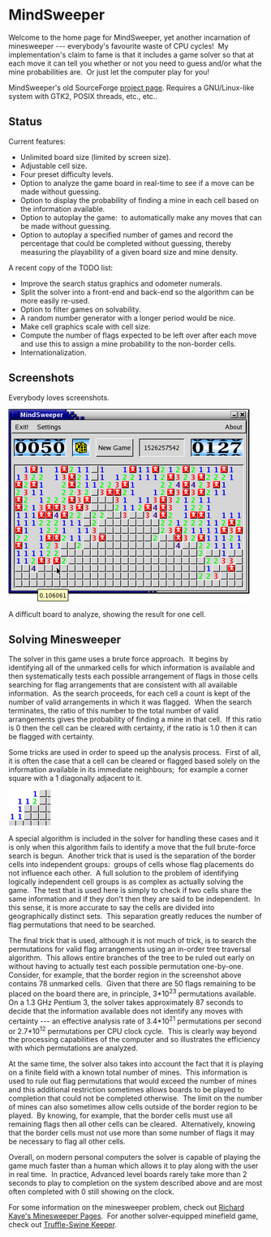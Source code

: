 # MindSweeper

Welcome to the home page for MindSweeper, yet another incarnation of
minesweeper --- everybody's favourite waste of CPU cycles!  My
implementation's claim to fame is that it includes a game solver so that
at each move it can tell you whether or not you need to guess and/or
what the mine probabilities are.  Or just let the computer play for you!

MindSweeper's old SourceForge [project
page](http://sourceforge.net/projects/mindsweeper).  Requires a
GNU/Linux-like system with GTK2, POSIX threads, etc., etc..

## Status

Current features:

- Unlimited board size (limited by screen size).
- Adjustable cell size.
- Four preset difficulty levels.
- Option to analyze the game board in real-time to see if a move can be
  made without guessing.
- Option to display the probability of finding a mine in each cell based
  on the information available.
- Option to autoplay the game:  to automatically make any moves that
  can be made without guessing.
- Option to autoplay a specified number of games and record the
  percentage that could be completed without guessing, thereby measuring
  the playability of a given board size and mine density.

A recent copy of the TODO list:

- Improve the search status graphics and odometer numerals.
- Split the solver into a front-end and back-end so the algorithm can be
  more easily re-used.
- Option to filter games on solvability.
- A random number generator with a longer period would be nice.
- Make cell graphics scale with cell size.
- Compute the number of flags expected to be left over after each move
  and use this to assign a mine probability to the non-border cells.
- Internationalization.

## Screenshots

Everybody loves screenshots.

<img src="html/screenshot.png" data-border="0" width="475" height="379" />  
  
A difficult board to analyze, showing the result for one cell.

## Solving Minesweeper

The solver in this game uses a brute force approach.  It begins by
identifying all of the unmarked cells for which information is available
and then systematically tests each possible arrangement of flags in
those cells searching for flag arrangements that are consistent with all
available information.  As the search proceeds, for each cell a count is
kept of the number of valid arrangements in which it was flagged.  When
the search terminates, the ratio of this number to the total number of
valid arrangements gives the probability of finding a mine in that
cell.  If this ratio is 0 then the cell can be cleared with certainty,
if the ratio is 1.0 then it can be flagged with certainty.

Some tricks are used in order to speed up the analysis process.  First
of all, it is often the case that a cell can be cleared or flagged based
solely on the information available in its immediate neighbours;  for
example a corner square with a 1 diagonally adjacent to it.

<img src="html/a_corner.png" width="83" height="71" />

A special algorithm is included in the solver for handling these cases
and it is only when this algorithm fails to identify a move that the
full brute-force search is begun.  Another trick that is used is the
separation of the border cells into independent groups:  groups of cells
whose flag placements do not influence each other.  A full solution to
the problem of identifying logically independent cell groups is as
complex as actually solving the game.  The test that is used here is
simply to check if two cells share the same information and if they
don't then they are said to be independent.  In this sense, it is more
accurate to say the cells are divided into geographically distinct
sets.  This separation greatly reduces the number of flag permutations
that need to be searched.

The final trick that is used, although it is not much of trick, is to
search the permutations for valid flag arrangements using an in-order
tree traversal algorithm.  This allows entire branches of the tree to be
ruled out early on without having to actually test each possible
permutation one-by-one.  Consider, for example, that the border region
in the screenshot above contains 78 unmarked cells.  Given that there
are 50 flags remaining to be placed on the board there are, in
principle, 3\*10<sup>23</sup> permutations available.  On a 1.3 GHz
Pentium 3, the solver takes approximately 87 seconds to decide that the
information available does not identify any moves with certainty --- an
effective analysis rate of 3.4\*10<sup>21</sup> permutations per second
or 2.7\*10<sup>12</sup> permutations per CPU clock cycle.  This is
clearly way beyond the processing capabilities of the computer and so
illustrates the efficiency with which permutations are analyzed.

At the same time, the solver also takes into account the fact that it is
playing on a finite field with a known total number of mines.  This
information is used to rule out flag permutations that would exceed the
number of mines and this additional restriction sometimes allows boards
to be played to completion that could not be completed otherwise.  The
limit on the number of mines can also sometimes allow cells outside of
the border region to be played.  By knowing, for example, that the
border cells must use all remaining flags then all other cells can be
cleared.  Alternatively, knowing that the border cells must not use more
than some number of flags it may be necessary to flag all other cells.

Overall, on modern personal computers the solver is capable of playing
the game much faster than a human which allows it to play along with the
user in real time.  In practice, Advanced level boards rarely take
more than 2 seconds to play to completion on the system described above
and are most often completed with 0 still showing on the clock.

For some information on the minesweeper problem, check out [Richard
Kaye's Minesweeper
Pages](http://www.mat.bham.ac.uk/R.W.Kaye/minesw/minesw.htm).  For
another solver-equipped minefield game, check out [Truffle-Swine
Keeper](http://people.freenet.de/hskopp/swinekeeper.html).
